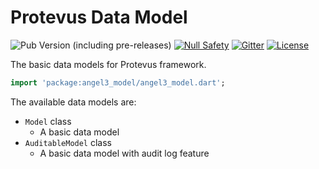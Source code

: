 # Protevus Data Model

![Pub Version (including pre-releases)](https://img.shields.io/pub/v/angel3_model?include_prereleases)
[![Null Safety](https://img.shields.io/badge/null-safety-brightgreen)](https://dart.dev/null-safety)
[![Gitter](https://img.shields.io/gitter/room/angel_dart/discussion)](https://gitter.im/angel_dart/discussion)
[![License](https://img.shields.io/github/license/dart-backend/angel)](https://github.com/dart-backend/angel/tree/master/packages/model/LICENSE)

The basic data models for Protevus framework.

```dart
import 'package:angel3_model/angel3_model.dart';
```

The available data models are:

* `Model` class
  * A basic data model
* `AuditableModel` class
  * A basic data model with audit log feature
